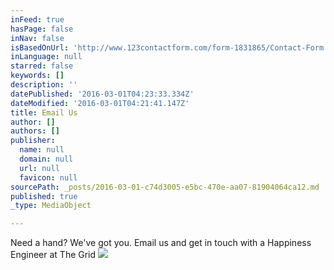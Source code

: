 ```yaml
---
inFeed: true
hasPage: false
inNav: false
isBasedOnUrl: 'http://www.123contactform.com/form-1831865/Contact-Form'
inLanguage: null
starred: false
keywords: []
description: ''
datePublished: '2016-03-01T04:23:33.334Z'
dateModified: '2016-03-01T04:21:41.147Z'
title: Email Us
author: []
authors: []
publisher:
  name: null
  domain: null
  url: null
  favicon: null
sourcePath: _posts/2016-03-01-c74d3005-e5bc-470e-aa07-81904064ca12.md
published: true
_type: MediaObject

---
```

Need a hand? We've got you. Email us and get in touch with a Happiness Engineer at The Grid
![](https://the-grid-user-content.s3-us-west-2.amazonaws.com/e1f5bcd4-3f0d-4b7f-b6d5-b4f2b9c2e3d1.jpg)